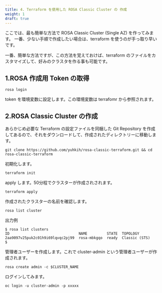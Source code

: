 ```yaml
---
title: 4. Terraform を使用した ROSA Classic Cluster の 作成
weight: 1
draft: true
---
```


ここでは、最も簡単な方法で ROSA Classic Cluster (Single AZ) を作ってみます。
一番、少ない手順で作成したい場合は、terraform を使うのが手っ取り早いです。

一番、簡単な方法ですが、この方法を覚えておけば、terraform のファイルをカスタマイズして、好みのクラスタを作る事も可能です。

## 1.ROSA 作成用 Token の取得


```tpl
rosa login                                           
```

token を環境変数に設定します。この環境変数は terrafomr から参照されます。


## 2.ROSA Classic Cluster の作成


あらかじめ必要な Terraform の設定ファイルを同梱した Git Repository を作成してあるので、それをダウンロードして、作成されたディレクトリーに移動します。

```tpl
git clone https://github.com/yuhkih/rosa-classic-terraform.git && cd rosa-classic-terraform
```

初期化します。

```tpl
terraform init
```

apply します。50分程でクラスターが作成されされます。

```tpl
terraform apply
```

作成されたクラスターの名前を確認します。

```tpl
rosa list cluster                   
```

出力例
```tpl
$ rosa list clusters
ID                                NAME         STATE  TOPOLOGY
2aa9097v25puk2c01h9i69lqvqc2pj99  rosa-mbkgqo  ready  Classic (STS)
$ 
```




管理者ユーザーを作成します。これで cluster-admin という管理者ユーザーが作成されます。

```tpl
rosa create admin -c $CLUSTER_NAME
```

ログインしてみます。

```tpl
oc login -u cluster-admin -p xxxxx 
```
